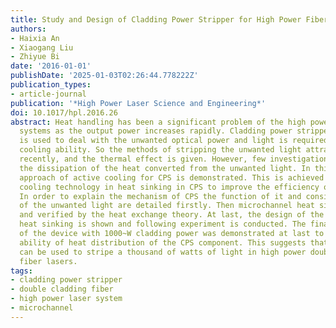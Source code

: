 ```yaml
---
title: Study and Design of Cladding Power Stripper for High Power Fiber Laser Systems
authors:
- Haixia An
- Xiaogang Liu
- Zhiyue Bi
date: '2016-01-01'
publishDate: '2025-01-03T02:26:44.778222Z'
publication_types:
- article-journal
publication: '*High Power Laser Science and Engineering*'
doi: 10.1017/hpl.2016.26
abstract: Heat handling has been a significant problem of the high power fiber laser
  systems as the output power increases rapidly. Cladding power stripper (CPS) which
  is used to deal with the unwanted optical power and light is required for higher
  cooling ability. So the methods of stripping the unwanted light attracted much attention
  recently, and the thermal effect is given. However, few investigations focus on
  the dissipation of the heat converted from the unwanted light. In this paper, an
  approach of active cooling for CPS is demonstrated. This is achieved by using microchannel
  cooling technology in heat sinking in CPS to improve the efficiency of heat exchange.
  In order to explain the mechanism of CPS the function of it and consistence of categories
  of the unwanted light are detailed firstly. Then microchannel heat sinking is proposed
  and verified by the heat exchange theory. At last, the design of the CPS with microchannel
  heat sinking is shown and following experiment is conducted. The final temperature
  of the device with 1000~W cladding power was demonstrated at last to verify the
  ability of heat distribution of the CPS component. This suggests that these CPSs
  can be used to stripe a thousand of watts of light in high power double cladding
  fiber lasers.
tags:
- cladding power stripper
- double cladding fiber
- high power laser system
- microchannel
---
```

